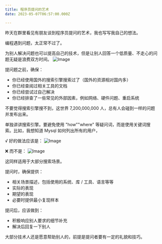 ```yaml
---
title: 程序员提问的艺术
date: 2023-05-07T06:57:00.000Z

---
```



昨天在群里看见有朋友谈到程序员提问的艺术，我也写写我自己的想法。

编程遇到问题，太正常不过了。

为别人解决问题也可以提高自己的技术，但是让别人回答一个低质量、不走心的问题无疑是浪费双方时间。
![Image](https://mmbiz.qpic.cn/mmbiz_jpg/wQguWLEmv1AEzwHlwAQzeKhMiaLkjRUxGweKtPFd70m0HvFop2Bh2jBlYJbv4eriaAjwHwfenKt4pw9oJ4PG5OHA/640?wx_fmt=jpeg)

提问题之前，确保：
- 你已经使用国外的搜索引擎搜索过了（国外的资源相对国内多）
- 你已经查阅过相关工具的文档
- 你已经尝试过自己解决
- 你已经排查了一些常见的外部因素，例如网络、硬件问题、重启系统

不要觉得搜索引擎搜不到，这世界 7,200,000,000 人，总有人会碰到一样的问题并发布出来。

单独讲讲搜索引擎。要避免使用 "how""where" 等疑问词，而是使用关键词搜索。比如，我想知道 Mysql 如何列出所有的用户，

√ 好的做法应该是：
![Image](https://mmbiz.qpic.cn/mmbiz_png/wQguWLEmv1AEzwHlwAQzeKhMiaLkjRUxGN6LtW4SaJCWicW612icwKapBhGSttyXg9qE4bZLG41NOwZhCeuQGseDw/640?wx_fmt=png)

❌ 而不是：
![Image](https://mmbiz.qpic.cn/mmbiz_png/wQguWLEmv1AEzwHlwAQzeKhMiaLkjRUxGVbeIibkTvM3RDFicofIcGw9KUbnygZ1KoicMjSVt9SRMY8WDvjS9mjxug/640?wx_fmt=png)

这同样适用于大部分搜索场景。

提问时，确保提供：
- 相关场景描述，包括使用的系统、库 / 工具、语言等等
- 实际的表现
- 期望的表现
- 必要时提供最小复现样本

提问后，应该做到：
- 积极响应别人要求的细节补充
- 解决后回复一下别人

大部分技术人还是愿意帮助别人的，前提是提问者要有一定的礼貌和技巧。
